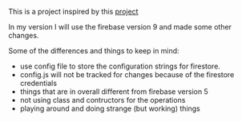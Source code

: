 This is a project inspired by this [project](https://github.com/iamshaunjp/modern-javascript/tree/lesson-136/chat_project)

In my version I will use the firebase version 9 and made some other changes.

Some of the differences and things to keep in mind:
  - use config file to store the configuration strings for firestore.
  - config.js will not be tracked for changes because of the firestore credentials
  - things that are in overall different from firebase version 5
  - not using class and contructors for the operations
  - playing around and doing strange (but working) things